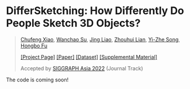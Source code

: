 # DifferSketching: How Differently Do People Sketch 3D Objects?
> [Chufeng Xiao](https://scholar.google.com/citations?user=2HLwZGYAAAAJ&hl=en), [Wanchao Su](https://ansire.github.io/), [Jing Liao](https://liaojing.github.io/html/), [Zhouhui Lian](https://www.icst.pku.edu.cn/zlian/), [Yi-Zhe Song](http://personal.ee.surrey.ac.uk/Personal/Y.Song/), [Hongbo Fu](https://sweb.cityu.edu.hk/hongbofu/)
> 
> [[Project Page]](https://chufengxiao.github.io/DifferSketching/) [[Paper]](https://arxiv.org/abs/2209.08791) [[Dataset]](https://chufengxiao.github.io/DifferSketching/#dataset) [[Supplemental Material]](https://github.com/chufengxiao/DifferSketching/tree/project-page/Supplemental_Material)
>
> Accepted by [SIGGRAPH Asia 2022](https://sa2022.siggraph.org/) (Journal Track)

The code is coming soon!
